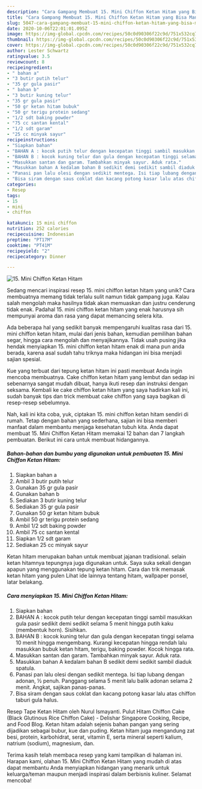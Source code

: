 ```yaml
---
description: "Cara Gampang Membuat 15. Mini Chiffon Ketan Hitam yang Bisa Manjain Lidah"
title: "Cara Gampang Membuat 15. Mini Chiffon Ketan Hitam yang Bisa Manjain Lidah"
slug: 5047-cara-gampang-membuat-15-mini-chiffon-ketan-hitam-yang-bisa-manjain-lidah
date: 2020-10-06T22:01:01.095Z
image: https://img-global.cpcdn.com/recipes/50c0d90306f22c9d/751x532cq70/15-mini-chiffon-ketan-hitam-foto-resep-utama.jpg
thumbnail: https://img-global.cpcdn.com/recipes/50c0d90306f22c9d/751x532cq70/15-mini-chiffon-ketan-hitam-foto-resep-utama.jpg
cover: https://img-global.cpcdn.com/recipes/50c0d90306f22c9d/751x532cq70/15-mini-chiffon-ketan-hitam-foto-resep-utama.jpg
author: Lester Schwartz
ratingvalue: 3.5
reviewcount: 8
recipeingredient:
- " bahan a"
- "3 butir putih telur"
- "35 gr gula pasir"
- " bahan b"
- "3 butir kuning telur"
- "35 gr gula pasir"
- "50 gr ketan hitam bubuk"
- "50 gr terigu protein sedang"
- "1/2 sdt baking powder"
- "75 cc santan kental"
- "1/2 sdt garam"
- "25 cc minyak sayur"
recipeinstructions:
- "Siapkan bahan"
- "BAHAN A : kocok putih telur dengan kecepatan tinggi sambil masukkan gula pasir sedikit demi sedikit selama 5 menit hingga putih kaku (membentuk horn). Sisihkan."
- "BAHAN B : kocok kuning telur dan gula dengan kecepatan tinggi selama 10 menit hingga mengembang. Kurangi kecepatan hingga rendah lalu masukkan bubuk ketan hitam, terigu, baking powder. Kocok hingga rata."
- "Masukkan santan dan garam. Tambahkan minyak sayur. Aduk rata."
- "Masukkan bahan A kedalam bahan B sedikit demi sedikit sambil diaduk spatula."
- "Panasi pan lalu olesi dengan sedikit mentega. Isi tiap lubang dengan adonan, ½ penuh. Panggang selama 5 menit lalu balik adonan selama 2 menit. Angkat, sajikan panas-panas."
- "Bisa siram dengan saus coklat dan kacang potong kasar lalu atas chiffon taburi gula halus."
categories:
- Resep
tags:
- 15
- mini
- chiffon

katakunci: 15 mini chiffon 
nutrition: 252 calories
recipecuisine: Indonesian
preptime: "PT17M"
cooktime: "PT41M"
recipeyield: "2"
recipecategory: Dinner

---
```



![15. Mini Chiffon Ketan Hitam](https://img-global.cpcdn.com/recipes/50c0d90306f22c9d/751x532cq70/15-mini-chiffon-ketan-hitam-foto-resep-utama.jpg)

Sedang mencari inspirasi resep 15. mini chiffon ketan hitam yang unik? Cara membuatnya memang tidak terlalu sulit namun tidak gampang juga. Kalau salah mengolah maka hasilnya tidak akan memuaskan dan justru cenderung tidak enak. Padahal 15. mini chiffon ketan hitam yang enak harusnya sih mempunyai aroma dan rasa yang dapat memancing selera kita.

Ada beberapa hal yang sedikit banyak mempengaruhi kualitas rasa dari 15. mini chiffon ketan hitam, mulai dari jenis bahan, kemudian pemilihan bahan segar, hingga cara mengolah dan menyajikannya. Tidak usah pusing jika hendak menyiapkan 15. mini chiffon ketan hitam enak di mana pun anda berada, karena asal sudah tahu triknya maka hidangan ini bisa menjadi sajian spesial.

Kue yang terbuat dari tepung ketan hitam ini pasti membuat Anda ingin mencoba membuatnya. Cake chiffon ketan hitam yang lembut dan sedap ini sebenarnya sangat mudah dibuat, hanya ikuti resep dan instruksi dengan seksama. Kembali ke cake chiffon ketan hitam yang saya hadirkan kali ini, sudah banyak tips dan trick membuat cake chiffon yang saya bagikan di resep-resep sebelumnya.


Nah, kali ini kita coba, yuk, ciptakan 15. mini chiffon ketan hitam sendiri di rumah. Tetap dengan bahan yang sederhana, sajian ini bisa memberi manfaat dalam membantu menjaga kesehatan tubuh kita. Anda dapat membuat 15. Mini Chiffon Ketan Hitam memakai 12 bahan dan 7 langkah pembuatan. Berikut ini cara untuk membuat hidangannya.

<!--inarticleads1-->

##### Bahan-bahan dan bumbu yang digunakan untuk pembuatan 15. Mini Chiffon Ketan Hitam:

1. Siapkan  bahan a
1. Ambil 3 butir putih telur
1. Gunakan 35 gr gula pasir
1. Gunakan  bahan b
1. Sediakan 3 butir kuning telur
1. Sediakan 35 gr gula pasir
1. Gunakan 50 gr ketan hitam bubuk
1. Ambil 50 gr terigu protein sedang
1. Ambil 1/2 sdt baking powder
1. Ambil 75 cc santan kental
1. Siapkan 1/2 sdt garam
1. Sediakan 25 cc minyak sayur


Ketan hitam merupakan bahan untuk membuat jajanan tradisional. selain ketan hitamnya tepungnya juga digunakan untuk. Saya suka sekali dengan apapun yang menggunakan tepung ketan hitam. Cara dan trik memasak ketan hitam yang pulen Lihat ide lainnya tentang hitam, wallpaper ponsel, latar belakang. 

<!--inarticleads2-->

##### Cara menyiapkan 15. Mini Chiffon Ketan Hitam:

1. Siapkan bahan
1. BAHAN A : kocok putih telur dengan kecepatan tinggi sambil masukkan gula pasir sedikit demi sedikit selama 5 menit hingga putih kaku (membentuk horn). Sisihkan.
1. BAHAN B : kocok kuning telur dan gula dengan kecepatan tinggi selama 10 menit hingga mengembang. Kurangi kecepatan hingga rendah lalu masukkan bubuk ketan hitam, terigu, baking powder. Kocok hingga rata.
1. Masukkan santan dan garam. Tambahkan minyak sayur. Aduk rata.
1. Masukkan bahan A kedalam bahan B sedikit demi sedikit sambil diaduk spatula.
1. Panasi pan lalu olesi dengan sedikit mentega. Isi tiap lubang dengan adonan, ½ penuh. Panggang selama 5 menit lalu balik adonan selama 2 menit. Angkat, sajikan panas-panas.
1. Bisa siram dengan saus coklat dan kacang potong kasar lalu atas chiffon taburi gula halus.


Resep Tape Ketan Hitam oleh Nurul Ismayanti. Pulut Hitam Chiffon Cake (Black Glutinous Rice Chiffon Cake) - Delishar Singapore Cooking, Recipe, and Food Blog. Ketan hitam adalah sejenis bahan pangan yang sering dijadikan sebagai bubur, kue dan puding. Ketan hitam juga mengandung zat besi, protein, karbohidrat, serat, vitamin E, serta mineral seperti kalium, natrium (sodium), magnesium, dan. 

Terima kasih telah membaca resep yang kami tampilkan di halaman ini. Harapan kami, olahan 15. Mini Chiffon Ketan Hitam yang mudah di atas dapat membantu Anda menyiapkan hidangan yang menarik untuk keluarga/teman maupun menjadi inspirasi dalam berbisnis kuliner. Selamat mencoba!
